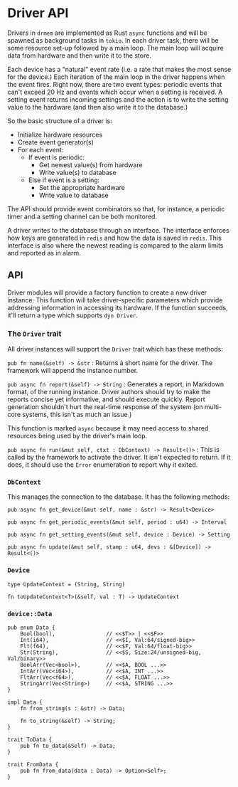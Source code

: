 # Driver API

Drivers in `drmem` are implemented as Rust `async` functions and will
be spawned as background tasks in `tokio`. In each driver task, there
will be some resource set-up followed by a main loop. The main loop
will acquire data from hardware and then write it to the store.

Each device has a "natural" event rate (i.e. a rate that makes the
most sense for the device.) Each iteration of the main loop in the
driver happens when the event fires. Right now, there are two event
types: periodic events that can't exceed 20 Hz and events which occur
when a setting is received. A setting event returns incoming settings
and the action is to write the setting value to the hardware (and then
also write it to the database.)

So the basic structure of a driver is:

- Initialize hardware resources
- Create event generator(s)
- For each event:
    - If event is periodic:
        - Get newest value(s) from hardware
        - Write value(s) to database
    - Else if event is a setting:
        - Set the appropriate hardware
        - Write value to database

The API should provide event combinators so that, for instance, a
periodic timer and a setting channel can be both monitored.

A driver writes to the database through an interface. The interface
enforces how keys are generated in `redis` and how the data is saved
in `redis`. This interface is also where the newest reading is
compared to the alarm limits and reported as in alarm.

## API

Driver modules will provide a factory function to create a new driver
instance. This function will take driver-specific parameters which
provide addressing information in accessing its hardware. If the
function succeeds, it'll return a type which supports `dyn Driver`.

### The `Driver` trait

All driver instances will support the `Driver` trait which has these
methods:

`pub fn name(&self) -> &str`
: Returns a short name for the driver. The framework will append the
instance number.

`pub async fn report(&self) -> String`
: Generates a report, in Markdown format, of the running instance.
Driver authors should try to make the reports concise yet informative,
and should execute quickly. Report generation shouldn't hurt the
real-time response of the system (on multi-core systems, this isn't as
much an issue.)

This function is marked `async` because it may need access to shared
resources being used by the driver's main loop.

`pub async fn run(&mut self, ctxt : DbContext) -> Result<()>`
: This is called by the framework to activate the driver. It isn't
expected to return. If it does, it should use the `Error` enumeration
to report why it exited.

### `DbContext`

This manages the connection to the database. It has the following
methods:

`pub async fn get_device(&mut self, name : &str) -> Result<Device>`

`pub async fn get_periodic_events(&mut self, period : u64) -> Interval`

`pub async fn get_setting_events(&mut self, device : Device) -> Setting`

`pub async fn update(&mut self, stamp : u64, devs : &[Device]) -> Result<()>`

### `Device`

`type UpdateContext = (String, String)`

`fn toUpdateContext<T>(&self, val : T) -> UpdateContext`

### `device::Data`

```
pub enum Data {
    Bool(bool),                // <<$T>> | <<$F>>
    Int(i64),                  // <<$I, Val:64/signed-big>>
    Flt(f64),                  // <<$F, Val:64/float-big>>
    Str(String),               // <<$S, Size:24/unsigned-big, Val/binary>>
    BoolArr(Vec<bool>),        // <<$A, BOOL ...>>
    IntArr(Vec<i64>),          // <<$A, INT ...>>
    FltArr(Vec<f64>),          // <<$A, FLOAT ...>>
    StringArr(Vec<String>)     // <<$A, STRING ...>>
}

impl Data {
    fn from_string(s : &str) -> Data;

    fn to_string(&self) -> String;
}

trait ToData {
    pub fn to_data(&Self) -> Data;
}

trait FromData {
    pub fn from_data(data : Data) -> Option<Self>;
}
```
